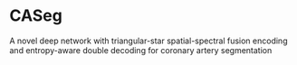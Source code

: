 # CASeg
A novel deep network with triangular-star spatial-spectral fusion encoding and entropy-aware double decoding for coronary artery segmentation
